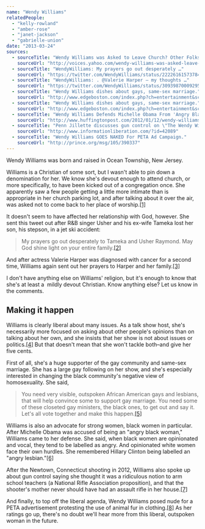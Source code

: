 ```yaml
---
name: "Wendy Williams"
relatedPeople:
  - "kelly-rowland"
  - "amber-rose"
  - "janet-jackson"
  - "gabrielle-union"
date: "2013-03-24"
sources:
  - sourceTitle: "Wendy Williams was Asked to Leave Church? Other Folks We Wish Could Get Kicked Out Too."
    sourceUrl: "http://voices.yahoo.com/wendy-williams-was-asked-leave-church-other-folks-12055778.html"
  - sourceTitle: "WendyWilliams: My prayers go out desperately …"
    sourceUrl: "https://twitter.com/WendyWilliams/status/222261615737847808"
  - sourceTitle: "WendyWilliams: . @Valerie Harper – my thoughts …"
    sourceUrl: "https://twitter.com/WendyWilliams/status/309398700092956672"
  - sourceTitle: "Wendy Williams dishes about gays, same-sex marriage."
    sourceUrl: "http://www.edgeboston.com/index.php?ch=entertainment&sc=television&sc3=&id=100590"
  - sourceTitle: "Wendy Williams dishes about gays, same-sex marriage."
    sourceUrl: "http://www.edgeboston.com/index.php?ch=entertainment&sc=television&sc3=&id=100590"
  - sourceTitle: "Wendy Williams Defends Michelle Obama From 'Angry Black Woman' Stereotype."
    sourceUrl: "http://www.huffingtonpost.com/2012/01/12/wendy-williams-michelle-obama_n_1203131.html"
  - sourceTitle: "Penn Jillette discusses gun control on \"The Wendy Williams Show.\""
    sourceUrl: "http://www.informationliberation.com/?id=42089"
  - sourceTitle: "Wendy Williams GOES NAKED For PETA Ad Campaign."
    sourceUrl: "http://prince.org/msg/105/390337"
---
```


Wendy Williams was born and raised in Ocean Township, New Jersey.

Williams is a Christian of some sort, but I wasn't able to pin down a denomination for her. We know she's devout enough to attend church, or more specifically, to have been kicked out of a congregation once. She apparently saw a few people getting a little more intimate than is appropriate in her church parking lot, and after talking about it over the air, was asked not to come back to her place of worship.<a class="source-citation" href="http://voices.yahoo.com/wendy-williams-was-asked-leave-church-other-folks-12055778.html" title="Wendy Williams was Asked to Leave Church? Other Folks We Wish Could Get Kicked Out Too.">[1]</a>

It doesn't seem to have affected her relationship with God, however. She sent this tweet out after R&B singer Usher and his ex-wife Tameka lost her son, his stepson, in a jet ski accident:

>My prayers go out desperately to Tameka and Usher Raymond. May God shine light on your entire family.<a class="source-citation" href="https://twitter.com/WendyWilliams/status/222261615737847808" title="WendyWilliams: My prayers go out desperately …">[2]</a>

And after actress Valerie Harper was diagnosed with cancer for a second time, Williams again sent out her prayers to Harper and her family.<a class="source-citation" href="https://twitter.com/WendyWilliams/status/309398700092956672" title="WendyWilliams: . @Valerie Harper – my thoughts …">[3]</a>

I don't have anything else on Williams' religion, but it's enough to know that she's at least a  mildly devout Christian. Know anything else? Let us know in the comments.


## Making it happen

Williams is clearly liberal about many issues. As a talk show host, she's necessarily more focused on asking about other people's opinions than on talking about her own, and she insists that her show is not about issues or politics.<a class="source-citation" href="http://www.edgeboston.com/index.php?ch=entertainment&sc=television&sc3=&id=100590" title="Wendy Williams dishes about gays, same-sex marriage.">[4]</a> But that doesn't mean that she won't tackle both–and give her five cents.

First of all, she's a huge supporter of the gay community and same-sex marriage. She has a large gay following on her show, and she's especially interested in changing the black community's negative view of homosexuality. She said,

>You need very visible, outspoken African American gays and lesbians, that will help convince some to support gay marriage. You need some of these closeted gay ministers, the black ones, to get out and say it. Let's all vote together and make this happen.<a class="source-citation" href="http://www.edgeboston.com/index.php?ch=entertainment&sc=television&sc3=&id=100590" title="Wendy Williams dishes about gays, same-sex marriage.">[5]</a>

Williams is also an advocate for strong women, black women in particular. After Michelle Obama was accused of being an "angry black woman," Williams came to her defense. She said, when black women are opinionated and vocal, they tend to be labelled as angry. And opinionated white women face their own hurdles. She remembered Hillary Clinton being labelled an "angry lesbian."<a class="source-citation" href="http://www.huffingtonpost.com/2012/01/12/wendy-williams-michelle-obama_n_1203131.html" title="Wendy Williams Defends Michelle Obama From &apos;Angry Black Woman&apos; Stereotype.">[6]</a>

After the Newtown, Connecticut shooting in 2012, Williams also spoke up about gun control saying she thought it was a ridiculous notion to arm school teachers (a National Rifle Association proposition), and that the shooter's mother never should have had an assault rifle in her house.<a class="source-citation" href="http://www.informationliberation.com/?id=42089" title="Penn Jillette discusses gun control on &quot;The Wendy Williams Show.&quot;">[7]</a>

And finally, to top off the liberal agenda, Wendy Williams posed nude for a PETA advertisement protesting the use of animal fur in clothing.<a class="source-citation" href="http://prince.org/msg/105/390337" title="Wendy Williams GOES NAKED For PETA Ad Campaign.">[8]</a> As her ratings go up, there's no doubt we'll hear more from this liberal, outspoken woman in the future.